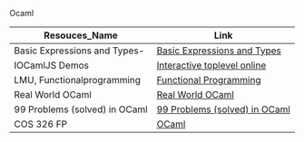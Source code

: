 Ocaml


Resouces_Name  |Link
--- |---
Basic Expressions and Types-|[Basic Expressions and Types](https://www.cs.cornell.edu/courses/cs3110/2014sp/recitations/1/rec01.html)
IOCamlJS Demos|[Interactive toplevel online](https://andrewray.github.io/iocamljs/min.html)
LMU, Functionalprogramming|[ Functional Programming](https://cs.lmu.edu/~ray/notes/functionalprogramming/)
Real World OCaml|[Real World OCaml](https://dev.realworldocaml.org/toc.html)
99 Problems (solved) in OCaml|[99 Problems (solved) in OCaml](https://ocaml.org/learn/tutorials/99problems.html)
COS 326 FP|[OCaml](https://www.cs.princeton.edu/courses/archive/fall20/cos326/schedule.php)
